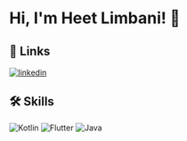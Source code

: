 
# Hi, I'm Heet Limbani! 👋


## 🔗 Links
[![linkedin](https://img.shields.io/badge/linkedin-0A66C2?style=for-the-badge&logo=linkedin&logoColor=white)](https://www.linkedin.com/in/heet-limbani/)



## 🛠 Skills
![Kotlin](https://img.shields.io/badge/Kotlin-%230095D5.svg?style=flat&logo=kotlin&logoColor=white)
![Flutter](https://img.shields.io/badge/Flutter-%2302569B.svg?style=flat&logo=Flutter&logoColor=white)
![Java](https://img.shields.io/badge/java-%23ED8B00.svg?style=flat&logo=openjdk&logoColor=white)


